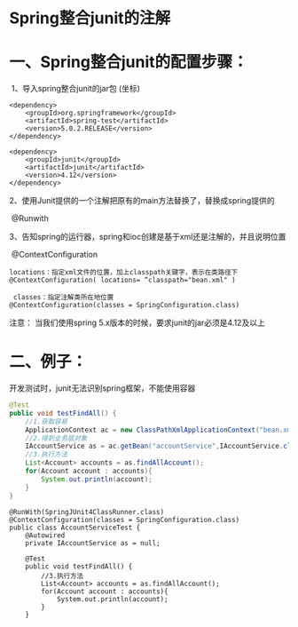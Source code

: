 # Spring整合junit的注解

#  一、Spring整合junit的配置步骤：

​     1、导入spring整合junit的jar包 (坐标)

```
<dependency>
    <groupId>org.springframework</groupId>
    <artifactId>spring-test</artifactId>
    <version>5.0.2.RELEASE</version>
</dependency>

<dependency>
    <groupId>junit</groupId>
    <artifactId>junit</artifactId>
    <version>4.12</version>
</dependency>
```

​     2、使用Junit提供的一个注解把原有的main方法替换了，替换成spring提供的

​           @Runwith

​    3、告知spring的运行器，spring和ioc创建是基于xml还是注解的，并且说明位置

​         @ContextConfiguration

```
locations：指定xml文件的位置，加上classpath关键字，表示在类路径下		@ContextConfiguration( locations= “classpath="bean.xml" )

 classes：指定注解类所在地位置    						@ContextConfiguration(classes = SpringConfiguration.class)
```

注意：  当我们使用spring 5.x版本的时候，要求junit的jar必须是4.12及以上

# 二、例子：

开发测试时，junit无法识别spring框架，不能使用容器

```java
@Test
public void testFindAll() {
    //1.获取容易
    ApplicationContext ac = new ClassPathXmlApplicationContext("bean.xml");
    //2.得到业务层对象
    IAccountService as = ac.getBean("accountService",IAccountService.class);
    //3.执行方法
    List<Account> accounts = as.findAllAccount();
    for(Account account : accounts){
        System.out.println(account);
    }
}
```



```
@RunWith(SpringJUnit4ClassRunner.class)
@ContextConfiguration(classes = SpringConfiguration.class)
public class AccountServiceTest {
    @Autowired
    private IAccountService as = null;

    @Test
    public void testFindAll() {
        //3.执行方法
        List<Account> accounts = as.findAllAccount();
        for(Account account : accounts){
            System.out.println(account);
        }
    }
```

